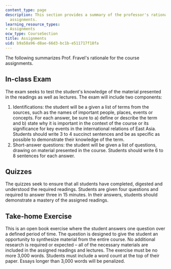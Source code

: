 ```yaml
---
content_type: page
description: This section provides a summary of the professor's rational for the course
  assignments.
learning_resource_types:
- Assignments
ocw_type: CourseSection
title: Assignments
uid: b9a58a96-d8ae-66d3-bc1b-e511717f18fa
---
```


The following summarizes Prof. Fravel's rationale for the course assignments.

In-class Exam
-------------

The exam seeks to test the student's knowledge of the material presented in the readings as well as lectures. The exam will include two components:

1.  Identifications: the student will be a given a list of terms from the sources, such as the names of important people, places, events or concepts. For each answer, be sure to a) define or describe the term and b) state why it is important in the context of the course or its significance for key events in the international relations of East Asia. Students should write 3 to 4 succinct sentences and be as specific as possible to demonstrate their knowledge of the term.
2.  Short-answer questions: the student will be given a list of questions, drawing on material presented in the course. Students should write 6 to 8 sentences for each answer.

Quizzes
-------

The quizzes seek to ensure that all students have completed, digested and understood the required readings. Students are given four questions and required to answer three in 15 minutes. In their answers, students should demonstrate a mastery of the assigned readings.

Take-home Exercise
------------------

This is an open book exercise where the student answers one question over a defined period of time. The question is designed to give the student an opportunity to synthesize material from the entire course. No additional research is required or expected – all of the necessary materials are included in the assigned readings and lectures. The exercise must be no more 3,000 words. Students must include a word count at the top of their paper. Essays longer than 3,000 words will be penalized.